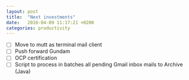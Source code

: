 ```yaml
---
layout: post
title:  "Next investments"
date:   2016-04-09 11:17:21 +0200
categories: productivity
---
```


- [ ] Move to mutt as terminal mail client
- [ ] Push forward Gundam
- [ ] OCP certification
- [ ] Script to process in batches all pending Gmail inbox mails to Archive (Java)
